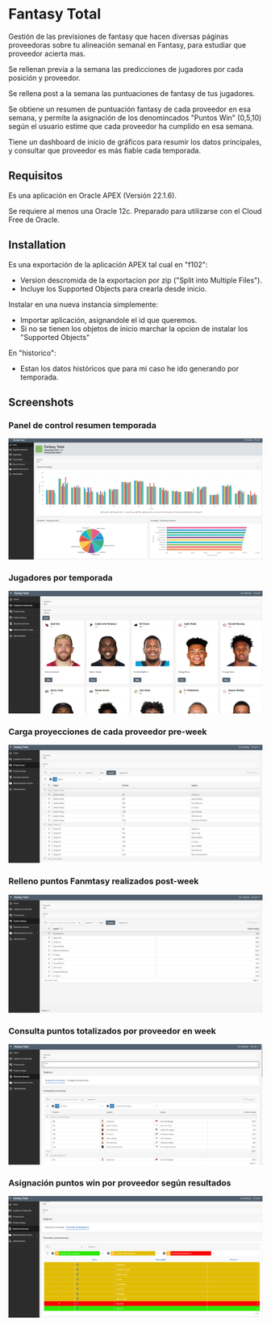 # Fantasy Total
Gestión de las previsiones de fantasy que hacen diversas páginas proveedoras sobre tu alineación semanal en Fantasy, para estudiar que proveedor acierta mas.

Se rellenan previa a la semana las predicciones de jugadores por cada posición y proveedor.

Se rellena post a la semana las puntuaciones de fantasy de tus jugadores.

Se obtiene un resumen de puntuación fantasy de cada proveedor en esa semana, y permite la asignación de los denomincados "Puntos Win" (0,5,10) según el usuario estime que cada proveedor ha cumplido en esa semana.

Tiene un dashboard de inicio de gráficos para resumir los datos principales, y consultar que proveedor es más fiable cada temporada.

## Requisitos

Es una aplicación en Oracle APEX (Versión 22.1.6).

Se requiere al menos una Oracle 12c. Preparado para utilizarse con el Cloud Free de Oracle.

## Installation

Es una exportación de la aplicación APEX tal cual en "f102":
 * Version descromida de la exportacion por zip ("Split into Multiple Files").
 * Incluye los Supported Objects para crearla desde inicio.

Instalar en una nueva instancia simplemente:
 * Importar aplicación, asignandole el id que queremos.
 * Si no se tienen los objetos de inicio marchar la opcion de instalar los "Supported Objects"

En "historico":
 * Estan los datos históricos que para mi caso he ido generando por temporada.


## Screenshots

### Panel de control resumen temporada

![Imagen panel control](https://raw.githubusercontent.com/jpromocion/fantasy-total-j/main/screenshots/imagen1.png?token=GHSAT0AAAAAAB5HNKFB7ATS6NQTUW3LUOGAY5335IQ)

### Jugadores por temporada

![Imagen Jugadores por temporada](https://raw.githubusercontent.com/jpromocion/fantasy-total-j/main/screenshots/imagen2.png?token=GHSAT0AAAAAAB5HNKFBWFXJ43VU2AEUN3QCY5336OA)

### Carga proyecciones de cada proveedor pre-week

![Imagen Carga proyecciones de cada proveedor pre-week](https://raw.githubusercontent.com/jpromocion/fantasy-total-j/main/screenshots/imagen3.png?token=GHSAT0AAAAAAB5HNKFAOQV6KJABRCPV4QFWY53366A)

### Relleno puntos Fanmtasy realizados post-week

![Imagen Relleno puntos Fanmtasy realizados post-week](https://raw.githubusercontent.com/jpromocion/fantasy-total-j/main/screenshots/imagen4.png?token=GHSAT0AAAAAAB5HNKFBSRY6RMXZ6CDXJCGOY5337EA)

### Consulta puntos totalizados por proveedor en week

![Imagen Consulta puntos totalizados por proveedor en week](https://raw.githubusercontent.com/jpromocion/fantasy-total-j/main/screenshots/imagen5.png?token=GHSAT0AAAAAAB5HNKFB7Z2M5ZET3RVD5OWYY5337LQ)

### Asignación puntos win por proveedor según resultados

![Imagen Asignación puntos win por proveedor según resultados](https://raw.githubusercontent.com/jpromocion/fantasy-total-j/main/screenshots/imagen6.png?token=GHSAT0AAAAAAB5HNKFAD7VTTCZMX75ROVISY5337SA)



